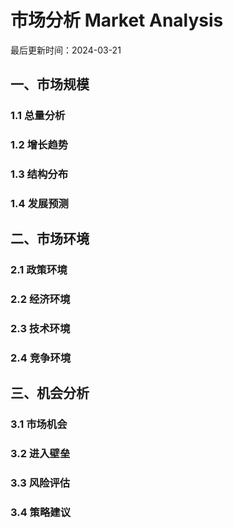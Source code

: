 # 市场分析 Market Analysis

最后更新时间：2024-03-21

## 一、市场规模
### 1.1 总量分析
### 1.2 增长趋势
### 1.3 结构分布
### 1.4 发展预测

## 二、市场环境
### 2.1 政策环境
### 2.2 经济环境
### 2.3 技术环境
### 2.4 竞争环境

## 三、机会分析
### 3.1 市场机会
### 3.2 进入壁垒
### 3.3 风险评估
### 3.4 策略建议 